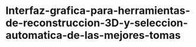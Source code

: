 # Interfaz-grafica-para-herramientas-de-reconstruccion-3D-y-seleccion-automatica-de-las-mejores-tomas
